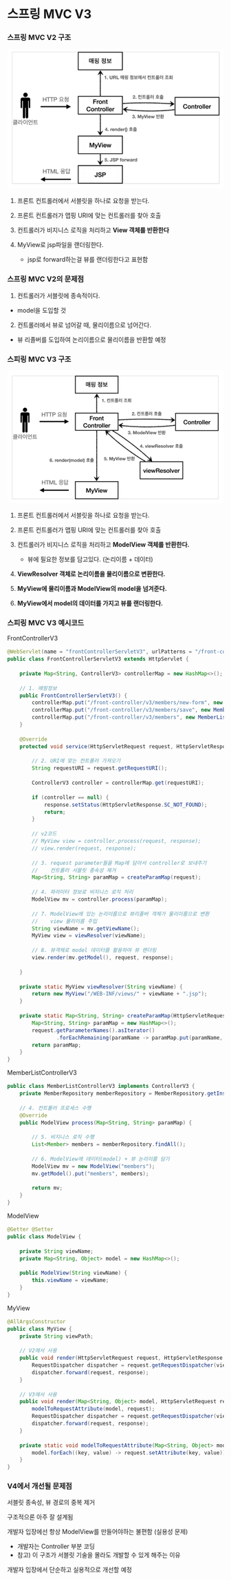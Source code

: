 # 스프링 MVC V3

### 스프링 MVC V2 구조

![image-20230827231737889](img/image-20230827231737889.png)

1. 프론트 컨트롤러에서 서블릿을 하나로 요청을 받는다.

2. 프론트 컨트롤러가 맵핑 URI에 맞는 컨트롤러를 찾아 호출

3. 컨트롤러가 비지니스 로직을 처리하고 **View 객체를 반환한다**

4. MyView로 jsp파일을 랜더링한다.
   - jsp로 forward하는걸 뷰를 랜더링한다고 표현함



### 스프링 MVC V2의 문제점

1. 컨트롤러가 서블릿에 종속적이다.

- model을 도입할 것

2. 컨트롤러에서 뷰로 넘어갈 때, 물리이름으로 넘어간다.

- 뷰 리졸버를 도입하여 논리이름으로 물리이름을 반환할 예정



### 스피링 MVC V3 구조

![image-20230828003218507](img/image-20230828003218507.png)

1. 프론트 컨트롤러에서 서블릿을 하나로 요청을 받는다.
2. 프론트 컨트롤러가 맵핑 URI에 맞는 컨트롤러를 찾아 호출
3. 컨트롤러가 비지니스 로직을 처리하고 **ModelView 객체를 반환한다.**
   - 뷰에 필요한 정보를 담고있다. (논리이름 + 데이터)

4. **ViewResolver 객체로 논리이름을 물리이름으로 변환한다.**

5. **MyView에 물리이름과 ModelView의 model을 넘겨준다.**
6. **MyView에서 model의 데이터를 가지고 뷰를 랜더링한다.**





### 스피링 MVC V3 예시코드

FrontControllerV3

```java
@WebServlet(name = "frontControllerServletV3", urlPatterns = "/front-controller/v3/*")
public class FrontControllerServletV3 extends HttpServlet {

    private Map<String, ControllerV3> controllerMap = new HashMap<>();

    // 1. 매핑정보
    public FrontControllerServletV3() {
        controllerMap.put("/front-controller/v3/members/new-form", new MemberFormControllerV3());
        controllerMap.put("/front-controller/v3/members/save", new MemberSaveControllerV3());
        controllerMap.put("/front-controller/v3/members", new MemberListControllerV3());
    }

    @Override
    protected void service(HttpServletRequest request, HttpServletResponse response) throws ServletException, IOException {
		
        // 2. URI에 맞는 컨트롤러 가져오기
        String requestURI = request.getRequestURI();

        ControllerV3 controller = controllerMap.get(requestURI);

        if (controller == null) {
            response.setStatus(HttpServletResponse.SC_NOT_FOUND);
            return;
        }

        // v2코드
        // MyView view = controller.process(request, response);
        // view.render(request, response);

        // 3. request parameter들을 Map에 담아서 controller로 보내주기
        //    컨트롤러 서블릿 종속성 제거
        Map<String, String> paramMap = createParamMap(request);
		
        // 4. 파라미터 정보로 비지니스 로직 처리
        ModelView mv = controller.process(paramMap);
		
        // 7. ModelView에 있는 논리이름으로 뷰리졸버 객체가 물리이름으로 변환
        //    view 물리이름 주입
        String viewName = mv.getViewName();
        MyView view = viewResolver(viewName);
		
        // 8. 뷰객체로 model 데이터를 활용하여 뷰 랜더링
        view.render(mv.getModel(), request, response);

    }

    private static MyView viewResolver(String viewName) {
        return new MyView("/WEB-INF/views/" + viewName + ".jsp");
    }

    private static Map<String, String> createParamMap(HttpServletRequest request) {
        Map<String, String> paramMap = new HashMap<>();
        request.getParameterNames().asIterator()
                .forEachRemaining(paramName -> paramMap.put(paramName, request.getParameter(paramName)));
        return paramMap;
    }
}

```



MemberListControllerV3

```java
public class MemberListControllerV3 implements ControllerV3 {
    private MemberRepository memberRepository = MemberRepository.getInstance();

    // 4. 컨트롤러 프로세스 수행
    @Override
    public ModelView process(Map<String, String> paramMap) {
        
        // 5. 비지니스 로직 수행
        List<Member> members = memberRepository.findAll();
        
        // 6. ModelView에 데이터(model) + 뷰 논리이름 담기
        ModelView mv = new ModelView("members");
        mv.getModel().put("members", members);

        return mv;
    }
}
```



ModelView

```java
@Getter @Setter
public class ModelView {
    
    private String viewName;
    private Map<String, Object> model = new HashMap<>();

    public ModelView(String viewName) {
        this.viewName = viewName;
    }
}
```



MyView

```java
@AllArgsConstructor
public class MyView {
    private String viewPath;
    
    // V2에서 사용
    public void render(HttpServletRequest request, HttpServletResponse response) throws ServletException, IOException {
        RequestDispatcher dispatcher = request.getRequestDispatcher(viewPath);
        dispatcher.forward(request, response);
    }
    
    // V3에서 사용
    public void render(Map<String, Object> model, HttpServletRequest request, HttpServletResponse response) throws ServletException, IOException{
        modelToRequestAttribute(model, request);
        RequestDispatcher dispatcher = request.getRequestDispatcher(viewPath);
        dispatcher.forward(request, response);
    }

    private static void modelToRequestAttribute(Map<String, Object> model, HttpServletRequest request) {
        model.forEach((key, value) -> request.setAttribute(key, value));
    }
}
```



### V4에서 개선될 문제점

서블릿 종속성, 뷰 경로의 중복 제거

구조적으론 아주 잘 설계됨



개발자 입장에선 항상 ModelView를 만들어야하는 불편함 (실용성 문제)

- 개발자는 Controller 부분 코딩
- 참고) 이 구조가 서블릿 기술을 몰라도 개발할 수 있게 해주는 이유



개발자 입장에서 단순하고 실용적으로 개선할 예정



